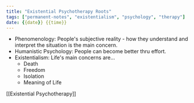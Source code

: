 ```yaml
---
title: "Existential Psychotherapy Roots"
tags: ["permanent-notes", "existentialism", "psychology", "therapy"]
date: {{date}} {{time}}
---
```


- Phenomenology: People's subjective reality - how they understand and interpret the situation is the main concern.
- Humanistic Psychology: People can become better thru effort.
- Existentialism: Life's main concerns are...
	- Death
	- Freedom
	- Isolation
	- Meaning of Life

[[Existential Psychotherapy]]